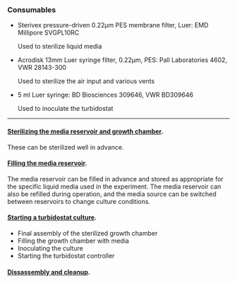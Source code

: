 ### Consumables

* Sterivex pressure-driven 0.22µm PES membrane filter, Luer: EMD Millipore SVGPL10RC

  Used to sterilize liquid media

* Acrodisk 13mm Luer syringe filter, 0.22µm, PES:  Pall Laboratories 4602, VWR 28143-300

  Used to sterilize the air input and various vents

* 5 ml Luer syringe: BD Biosciences 309646, VWR BD309646

  Used to inoculate the turbidostat

---

#### [Sterilizing the media reservoir and growth chamber](sterilization.md). 

   These can be sterilized well in advance.
   
#### [Filling the media reservoir](media-fill.md). 
   
   The media reservoir can be filled in advance and stored as appropriate for the specific liquid media used in the experiment. The media reservoir can also be refilled during operation, and the media source can be switched between reservoirs to change culture conditions.
   
#### [Starting a turbidostat culture](turbidostat.md).

   * Final assembly of the sterilized growth chamber
   * Filling the growth chamber with media
   * Inoculating the culture
   * Starting the turbidostat controller
   
#### [Dissassembly and cleanup](cleanup.md).
